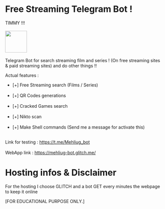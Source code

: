 # Free Streaming Telegram Bot !
TIMMY !!!<br/><br/>
<img src="https://vignette.wikia.nocookie.net/southpark/images/7/74/Pirate_Ship_Timmy.png" width="70" /><br/><br/>
Telegram Bot for search streaming film and series ! (On free streaming sites & paid streaming sites) and do other things !!

Actual features : 
<ul>
 <li> [+] Free Streaming search (Films / Series)</li> <br/>
 <li> [+] QR Codes generations</li> <br/>
 <li> [+] Cracked Games search </li> <br/>
 <li> [+] Nikto scan </li> <br/>
 <li> [+] Make Shell commands (Send me a message for activate this) </li> <br/>
</ul>


Link for testing : https://t.me/Mehliug_bot
<br/><br/>
WebApp link : https://mehliug-bot.glitch.me/

# Hosting infos & Disclaimer

For the hosting I choose GLITCH and a bot GET every minutes the webpage to keep it online


[FOR EDUCATIONAL PURPOSE ONLY.]
<br/><br/>

